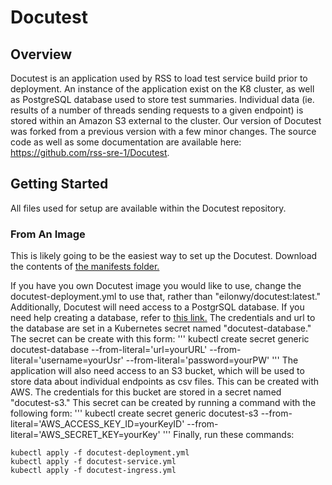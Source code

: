 # Docutest

## Overview

Docutest is an application used by RSS to load test service build prior to deployment. An instance of the application exist on the K8 cluster, as well as PostgreSQL database used to store test summaries. Individual data (ie. results of a number of threads sending requests to a given endpoint) is stored within an Amazon S3 external to the cluster. Our version of Docutest was forked from a previous version with a few minor changes. The source code as well as some documentation are available here: https://github.com/rss-sre-1/Docutest.

## Getting Started

All files used for setup are available within the Docutest repository. 

### From An Image
This is likely going to be the easiest way to set up the Docutest. Download the contents of [the manifests folder.](https://github.com/rss-sre-1/Docutest/tree/master/manifests)

If you have you own Docutest image you would like to use, change the docutest-deployment.yml to use that, rather than "eilonwy/docutest:latest." Additionally, Docutest will need access to a PostgrSQL database. If you need help creating a database, refer to [this link.](https://github.com/rss-sre-1/Rss-Quick-Start/blob/main/SettingUpPostgreSQL) The credentials and url to the database are set in a Kubernetes secret named "docutest-database." The secret can be create with this form:
'''
kubectl create secret generic docutest-database --from-literal='url=yourURL' --from-literal='username=yourUsr' --from-literal='password=yourPW'
'''
The application will also need access to an S3 bucket, which will be used to store data about individual endpoints as csv files. This can be created with AWS. The credentials for this bucket are stored in a secret named "docutest-s3." This secret can be created by running a command with the following form:
'''
kubectl create secret generic docutest-s3 --from-literal='AWS_ACCESS_KEY_ID=yourKeyID' --from-literal='AWS_SECRET_KEY=yourKey'
'''
Finally, run these commands: 
```
kubectl apply -f docutest-deployment.yml
kubectl apply -f docutest-service.yml
kubectl apply -f docutest-ingress.yml
```
